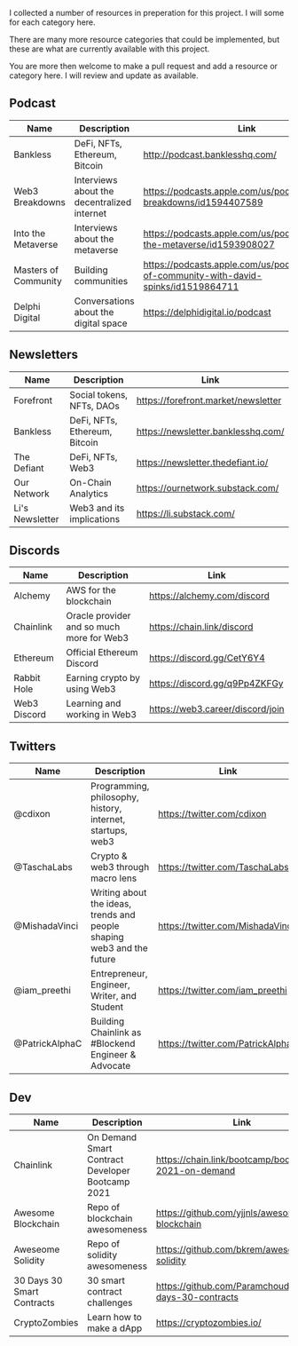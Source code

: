 I collected a number of resources in preperation for this project. I will some for each category here.

There are many more resource categories that could be implemented, but these are what are currently available with this project. 

You are more then welcome to make a pull request and add a resource or category here. I will review and update as available.

## Podcast
| Name | Description | Link |
| --- | --- | --- |
| Bankless | DeFi, NFTs, Ethereum, Bitcoin | http://podcast.banklesshq.com/ |
| Web3 Breakdowns | Interviews about the decentralized internet | https://podcasts.apple.com/us/podcast/web3-breakdowns/id1594407589 |
| Into the Metaverse | Interviews about the metaverse | https://podcasts.apple.com/us/podcast/into-the-metaverse/id1593908027 |
| Masters of Community | Building communities | https://podcasts.apple.com/us/podcast/masters-of-community-with-david-spinks/id1519864711 |
| Delphi Digital | Conversations about the digital space | https://delphidigital.io/podcast |

## Newsletters
| Name | Description | Link |
| --- | --- | --- |
| Forefront | Social tokens, NFTs, DAOs | https://forefront.market/newsletter |
| Bankless | DeFi, NFTs, Ethereum, Bitcoin | https://newsletter.banklesshq.com/ |
| The Defiant | DeFi, NFTs, Web3 | https://newsletter.thedefiant.io/ |
| Our Network | On-Chain Analytics  | https://ournetwork.substack.com/ |
| Li's Newsletter | Web3 and its implications | https://li.substack.com/ |

## Discords
| Name | Description | Link |
| --- | --- | --- |
| Alchemy | AWS for the blockchain | https://alchemy.com/discord |
| Chainlink | Oracle provider and so much more for Web3 | https://chain.link/discord |
| Ethereum | Official Ethereum Discord | https://discord.gg/CetY6Y4 |
| Rabbit Hole | Earning crypto by using Web3 | https://discord.gg/q9Pp4ZKFGy |
| Web3 Discord | Learning and working in Web3 | https://web3.career/discord/join |

## Twitters
| Name | Description | Link |
| --- | --- | --- |
| @cdixon | Programming, philosophy, history, internet, startups, web3 | https://twitter.com/cdixon |
| @TaschaLabs | Crypto & web3 through macro lens | https://twitter.com/TaschaLabs |
| @MishadaVinci | Writing about the ideas, trends and people shaping web3 and the future | https://twitter.com/MishadaVinci |
| @iam_preethi | Entrepreneur, Engineer, Writer, and Student | https://twitter.com/iam_preethi |
| @PatrickAlphaC |  Building Chainlink as #Blockend Engineer & Advocate | https://twitter.com/PatrickAlphaC |

## Dev
| Name | Description | Link |
| --- | --- | --- |
| Chainlink | On Demand Smart Contract Developer Bootcamp 2021 | https://chain.link/bootcamp/bootcamp-2021-on-demand |
| Awesome Blockchain | Repo of blockchain awesomeness | https://github.com/yjjnls/awesome-blockchain |
| Aweseome Solidity | Repo of solidity awesomeness | https://github.com/bkrem/awesome-solidity |
| 30 Days 30 Smart Contracts | 30 smart contract challenges | https://github.com/Paramchoudhary/30-days-30-contracts |
| CryptoZombies | Learn how to make a dApp | https://cryptozombies.io/ |
